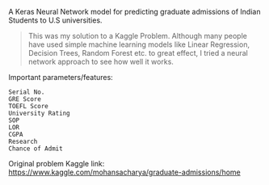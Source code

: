A Keras Neural Network model for predicting graduate admissions of Indian Students to U.S universities.
> This was my solution to a Kaggle Problem. Although many people have used simple machine learning models like Linear Regression,
Decision Trees, Random Forest etc. to great effect, I tried a neural network approach to see how well it works.

Important parameters/features:

```
Serial No.
GRE Score
TOEFL Score
University Rating
SOP
LOR
CGPA
Research
Chance of Admit
```
Original problem Kaggle link: https://www.kaggle.com/mohansacharya/graduate-admissions/home
